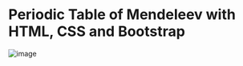 # Periodic Table of Mendeleev with HTML, CSS and Bootstrap

![image](https://user-images.githubusercontent.com/65546555/167965771-ec2a2a01-78e3-4108-b640-abedb67a94df.png)
